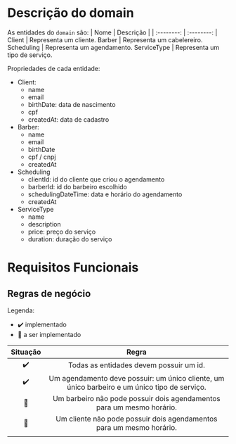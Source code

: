 # Descrição do domain

As entidades do `domain` são:
| Nome | Descrição |
| :--------: | :--------: |
Client | Representa um cliente.
Barber | Representa um cabelereiro.
Scheduling | Representa um agendamento.
ServiceType | Representa um tipo de serviço.

Propriedades de cada entidade:

-   Client:
    -   name
    -   email
    -   birthDate: data de nascimento
    -   cpf
    -   createdAt: data de cadastro
-   Barber:
    -   name
    -   email
    -   birthDate
    -   cpf / cnpj
    -   createdAt
-   Scheduling
    -   clientId: id do cliente que criou o agendamento
    -   barberId: id do barbeiro escolhido
    -   schedulingDateTime: data e horário do agendamento
    -   createdAt
-   ServiceType
    -   name
    -   description
    -   price: preço do serviço
    -   duration: duração do serviço

# Requisitos Funcionais

## Regras de negócio

Legenda:

-   ✔️ implementado
-   🤞 a ser implementado

| Situação |                                            Regra                                             |
| :------: | :------------------------------------------------------------------------------------------: |
|    ✔️    |                           Todas as entidades devem possuir um id.                            |
|    ✔️    | Um agendamento deve possuir: um único cliente, um único barbeiro e um único tipo de serviço. |
|    🤞    |            Um barbeiro não pode possuir dois agendamentos para um mesmo horário.             |
|    🤞    |             Um cliente não pode possuir dois agendamentos para um mesmo horário.             |
|          |                                                                                              |

